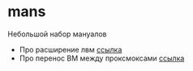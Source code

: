 
# mans

Небольшой набор мануалов

- Про расширение лвм [ссылка](https://github.com/adera9554/mans/blob/master/lvm.md)
- Про перенос ВМ между проксмоксами [ссылка](https://github.com/adera9554/mans/blob/master/pve-replace-vm.md)


